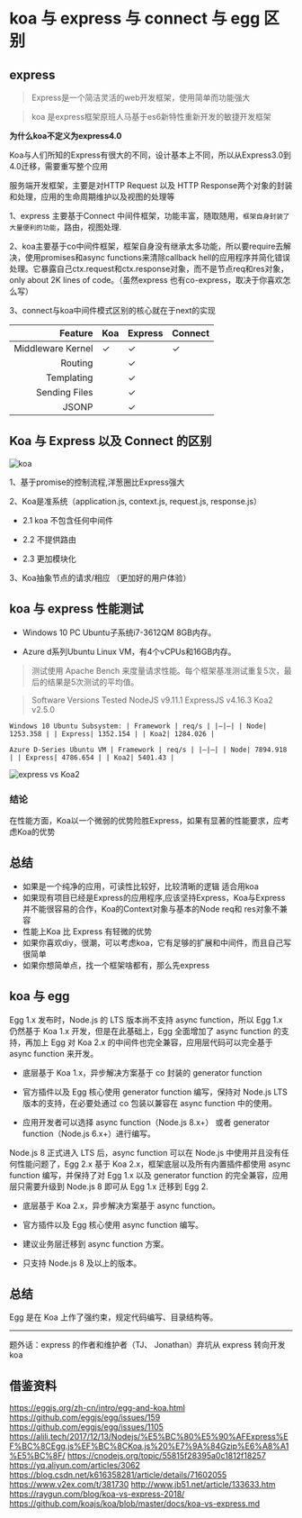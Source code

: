# koa 与 express 与 connect 与 egg 区别

##  express

>  Express是一个简洁灵活的web开发框架，使用简单而功能强大

> koa 是express框架原班人马基于es6新特性重新开发的敏捷开发框架

  **为什么koa不定义为express4.0**

  Koa与人们所知的Express有很大的不同，设计基本上不同，所以从Express3.0到4.0迁移，需要重写整个应用

服务端开发框架，主要是对HTTP Request 以及 HTTP Response两个对象的封装和处理，应用的生命周期维护以及视图的处理等

1、express 主要基于Connect 中间件框架，功能丰富，随取随用，``框架自身封装了大量便利的功能``，路由，视图处理.

2、koa主要基于co中间件框架，框架自身没有继承太多功能，所以要require去解决，使用promises和async functions来清除callback hell的应用程序并简化错误处理。它暴露自己ctx.request和ctx.response对象，而不是节点req和res对象，only about 2K lines of code。（虽然express 也有co-express，取决于你喜欢怎么写）

3、connect与koa中间件模式区别的核心就在于next的实现

| Feature           | Koa | Express | Connect |
|------------------:|-----|---------|---------|
| Middleware Kernel | ✓   | ✓       | ✓       |
| Routing           |     | ✓       |         |
| Templating        |     | ✓       |         |
| Sending Files     |     | ✓       |         |
| JSONP             |     | ✓       |         |


## Koa 与 Express 以及 Connect 的区别

![koa](https://user-gold-cdn.xitu.io/2017/8/7/eaa60fcf179c834c9f010151a5b360cf?imageView2/0/w/1280/h/960/format/webp/ignore-error/1)

1、基于promise的控制流程,洋葱圈比Express强大

2、Koa是准系统（application.js, context.js, request.js, response.js）

* 2.1 koa 不包含任何中间件

* 2.2 不提供路由

* 2.3 更加模块化

3、Koa抽象节点的请求/相应 （更加好的用户体验）


## koa 与 express 性能测试

* Windows 10 PC Ubuntu子系统i7-3612QM 8GB内存。

* Azure d系列Ubuntu Linux VM，有4个vCPUs和16GB内存。

> 测试使用 Apache Bench 来度量请求性能。每个框架基准测试重复5次，最后的结果是5次测试的平均值。

> Software Versions Tested NodeJS v9.11.1 ExpressJS v4.16.3 Koa2 v2.5.0

```
Windows 10 Ubuntu Subsystem: | Framework | req/s | |–|–| | Node| 1253.358 | | Express| 1352.154 | | Koa2| 1284.026 |
```

```
Azure D-Series Ubuntu VM | Framework | req/s | |–|–| | Node| 7894.918 | | Express| 4786.654 | | Koa2| 5401.43 |
```

![express vs Koa2](https://raygun.com/blog/images/KoaExpress.jpg)

### 结论

在性能方面，Koa以一个微弱的优势险胜Express，如果有显著的性能要求，应考虑Koa的优势


##  总结

* 如果是一个纯净的应用，可读性比较好，比较清晰的逻辑 适合用koa
* 如果现有项目已经是Express的应用程序,应该坚持Express，Koa与Express并不能很容易的合作，Koa的Context对象与基本的Node req和 res对象不兼容
* 性能上Koa 比 Express 有轻微的优势
* 如果你喜欢diy，很潮，可以考虑koa，它有足够的扩展和中间件，而且自己写很简单
* 如果你想简单点，找一个框架啥都有，那么先express

## koa 与 egg

Egg 1.x 发布时，Node.js 的 LTS 版本尚不支持 async function，所以 Egg 1.x 仍然基于 Koa 1.x 开发，但是在此基础上，Egg 全面增加了 async function 的支持，再加上 Egg 对 Koa 2.x 的中间件也完全兼容，应用层代码可以完全基于 async function 来开发。

* 底层基于 Koa 1.x，异步解决方案基于 co 封装的 generator function

* 官方插件以及 Egg 核心使用 generator function 编写，保持对 Node.js LTS 版本的支持，在必要处通过 co 包装以兼容在 async function 中的使用。

* 应用开发者可以选择 async function（Node.js 8.x+） 或者 generator function（Node.js 6.x+）进行编写。

Node.js 8 正式进入 LTS 后，async function 可以在 Node.js 中使用并且没有任何性能问题了，Egg 2.x 基于 Koa 2.x，框架底层以及所有内置插件都使用 async function 编写，并保持了对 Egg 1.x 以及 generator function 的完全兼容，应用层只需要升级到 Node.js 8 即可从 Egg 1.x 迁移到 Egg 2.

* 底层基于 Koa 2.x，异步解决方案基于 async function。

* 官方插件以及 Egg 核心使用 async function 编写。

* 建议业务层迁移到 async function 方案。

* 只支持 Node.js 8 及以上的版本。



## 总结

Egg 是在 Koa 上作了强约束，规定代码编写、目录结构等。


---
题外话：express 的作者和维护者（TJ、 Jonathan）弃坑从 express 转向开发 koa 


## 借鉴资料

https://eggjs.org/zh-cn/intro/egg-and-koa.html
https://github.com/eggjs/egg/issues/159
https://github.com/eggjs/egg/issues/1105
https://alili.tech/2017/12/13/Nodejs/%E5%BC%80%E5%90%AFExpress%EF%BC%8CEgg.js%EF%BC%8CKoa.js%20%E7%9A%84Gzip%E6%A8%A1%E5%BC%8F/
https://cnodejs.org/topic/55815f28395a0c1812f18257
https://yq.aliyun.com/articles/3062
https://blog.csdn.net/k616358281/article/details/71602055
https://www.v2ex.com/t/381730
http://www.jb51.net/article/133633.htm
https://raygun.com/blog/koa-vs-express-2018/
https://github.com/koajs/koa/blob/master/docs/koa-vs-express.md